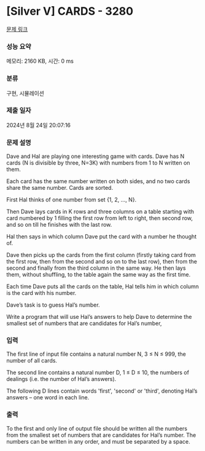 # [Silver V] CARDS - 3280 

[문제 링크](https://www.acmicpc.net/problem/3280) 

### 성능 요약

메모리: 2160 KB, 시간: 0 ms

### 분류

구현, 시뮬레이션

### 제출 일자

2024년 8월 24일 20:07:16

### 문제 설명

<p>Dave and Hal are playing one interesting game with cards. Dave has N cards (N is divisible by three, N=3K) with numbers from 1 to N written on them.</p>

<p>Each card has the same number written on both sides, and no two cards share the same number. Cards are sorted.</p>

<p>First Hal thinks of one number from set {1, 2, ..., N}.</p>

<p>Then Dave lays cards in K rows and three columns on a table starting with card numbered by 1 filling the first row from left to right, then second row, and so on till he finishes with the last row.</p>

<p>Hal then says in which column Dave put the card with a number he thought of.</p>

<p>Dave then picks up the cards from the first column (firstly taking card from the first row, then from the second and so on to the last row), then from the second and finally from the third column in the same way. He then lays them, without shuffling, to the table again the same way as the first time.</p>

<p>Each time Dave puts all the cards on the table, Hal tells him in which column is the card with his number.</p>

<p>Dave’s task is to guess Hal’s number.</p>

<p>Write a program that will use Hal’s answers to help Dave to determine the smallest set of numbers that are candidates for Hal’s number, </p>

### 입력 

 <p>The first line of input file contains a natural number N, 3 ≤ N ≤ 999, the number of all cards.</p>

<p>The second line contains a natural number D, 1 ≤ D ≤ 10, the numbers of dealings (i.e. the number of Hal’s answers).</p>

<p>The following D lines contain words 'first', 'second' or 'third', denoting Hal’s answers – one word in each line.</p>

### 출력 

 <p>To the first and only line of output file should be written all the numbers from the smallest set of numbers that are candidates for Hal’s number. The numbers can be written in any order, and must be separated by a space.</p>

